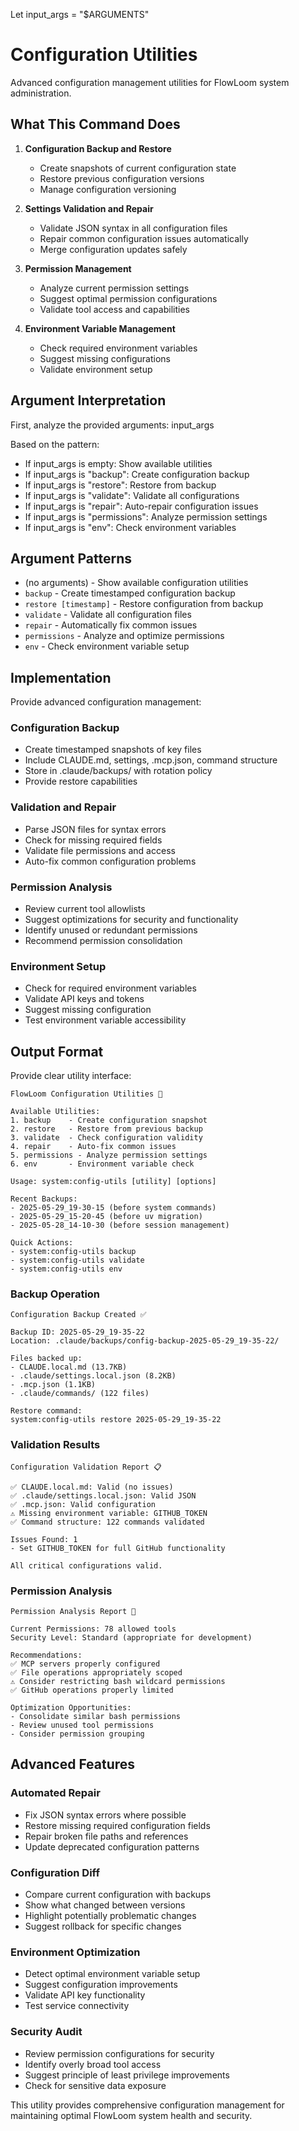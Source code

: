 Let input_args = "$ARGUMENTS"

# Configuration Utilities

Advanced configuration management utilities for FlowLoom system administration.

## What This Command Does

1. **Configuration Backup and Restore**
   - Create snapshots of current configuration state
   - Restore previous configuration versions
   - Manage configuration versioning

2. **Settings Validation and Repair**
   - Validate JSON syntax in all configuration files
   - Repair common configuration issues automatically
   - Merge configuration updates safely

3. **Permission Management**
   - Analyze current permission settings
   - Suggest optimal permission configurations
   - Validate tool access and capabilities

4. **Environment Variable Management**
   - Check required environment variables
   - Suggest missing configurations
   - Validate environment setup

## Argument Interpretation

First, analyze the provided arguments: input_args

Based on the pattern:
- If input_args is empty: Show available utilities
- If input_args is "backup": Create configuration backup
- If input_args is "restore": Restore from backup
- If input_args is "validate": Validate all configurations
- If input_args is "repair": Auto-repair configuration issues
- If input_args is "permissions": Analyze permission settings
- If input_args is "env": Check environment variables

## Argument Patterns
- (no arguments) - Show available configuration utilities
- `backup` - Create timestamped configuration backup
- `restore [timestamp]` - Restore configuration from backup
- `validate` - Validate all configuration files
- `repair` - Automatically fix common issues
- `permissions` - Analyze and optimize permissions
- `env` - Check environment variable setup

## Implementation

Provide advanced configuration management:

### Configuration Backup
- Create timestamped snapshots of key files
- Include CLAUDE.md, settings, .mcp.json, command structure
- Store in .claude/backups/ with rotation policy
- Provide restore capabilities

### Validation and Repair
- Parse JSON files for syntax errors
- Check for missing required fields
- Validate file permissions and access
- Auto-fix common configuration problems

### Permission Analysis
- Review current tool allowlists
- Suggest optimizations for security and functionality
- Identify unused or redundant permissions
- Recommend permission consolidation

### Environment Setup
- Check for required environment variables
- Validate API keys and tokens
- Suggest missing configuration
- Test environment variable accessibility

## Output Format

Provide clear utility interface:

```
FlowLoom Configuration Utilities 🔧

Available Utilities:
1. backup    - Create configuration snapshot
2. restore   - Restore from previous backup
3. validate  - Check configuration validity
4. repair    - Auto-fix common issues
5. permissions - Analyze permission settings
6. env       - Environment variable check

Usage: system:config-utils [utility] [options]

Recent Backups:
- 2025-05-29_19-30-15 (before system commands)
- 2025-05-29_15-20-45 (before uv migration)
- 2025-05-28_14-10-30 (before session management)

Quick Actions:
- system:config-utils backup
- system:config-utils validate
- system:config-utils env
```

### Backup Operation
```
Configuration Backup Created ✅

Backup ID: 2025-05-29_19-35-22
Location: .claude/backups/config-backup-2025-05-29_19-35-22/

Files backed up:
- CLAUDE.local.md (13.7KB)
- .claude/settings.local.json (8.2KB)
- .mcp.json (1.1KB)
- .claude/commands/ (122 files)

Restore command:
system:config-utils restore 2025-05-29_19-35-22
```

### Validation Results
```
Configuration Validation Report 📋

✅ CLAUDE.local.md: Valid (no issues)
✅ .claude/settings.local.json: Valid JSON
✅ .mcp.json: Valid configuration
⚠️ Missing environment variable: GITHUB_TOKEN
✅ Command structure: 122 commands validated

Issues Found: 1
- Set GITHUB_TOKEN for full GitHub functionality

All critical configurations valid.
```

### Permission Analysis
```
Permission Analysis Report 🔐

Current Permissions: 78 allowed tools
Security Level: Standard (appropriate for development)

Recommendations:
✅ MCP servers properly configured
✅ File operations appropriately scoped
⚠️ Consider restricting bash wildcard permissions
✅ GitHub operations properly limited

Optimization Opportunities:
- Consolidate similar bash permissions
- Review unused tool permissions
- Consider permission grouping
```

## Advanced Features

### Automated Repair
- Fix JSON syntax errors where possible
- Restore missing required configuration fields
- Repair broken file paths and references
- Update deprecated configuration patterns

### Configuration Diff
- Compare current configuration with backups
- Show what changed between versions
- Highlight potentially problematic changes
- Suggest rollback for specific changes

### Environment Optimization
- Detect optimal environment variable setup
- Suggest configuration improvements
- Validate API key functionality
- Test service connectivity

### Security Audit
- Review permission configurations for security
- Identify overly broad tool access
- Suggest principle of least privilege improvements
- Check for sensitive data exposure

This utility provides comprehensive configuration management for maintaining optimal FlowLoom system health and security.